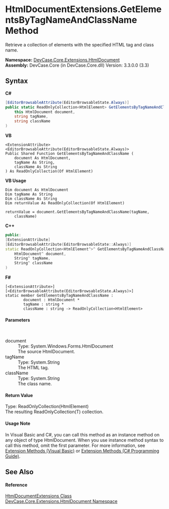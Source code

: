 # HtmlDocumentExtensions.GetElementsByTagNameAndClassName Method 
 

Retrieve a collection of elements with the specified HTML tag and class name.

**Namespace:**&nbsp;<a href="N_DevCase_Core_Extensions_HtmlDocument">DevCase.Core.Extensions.HtmlDocument</a><br />**Assembly:**&nbsp;DevCase.Core (in DevCase.Core.dll) Version: 3.3.0.0 (3.3)

## Syntax

**C#**<br />
``` C#
[EditorBrowsableAttribute(EditorBrowsableState.Always)]
public static ReadOnlyCollection<HtmlElement> GetElementsByTagNameAndClassName(
	this HtmlDocument document,
	string tagName,
	string className
)
```

**VB**<br />
``` VB
<ExtensionAttribute>
<EditorBrowsableAttribute(EditorBrowsableState.Always)>
Public Shared Function GetElementsByTagNameAndClassName ( 
	document As HtmlDocument,
	tagName As String,
	className As String
) As ReadOnlyCollection(Of HtmlElement)
```

**VB Usage**<br />
``` VB Usage
Dim document As HtmlDocument
Dim tagName As String
Dim className As String
Dim returnValue As ReadOnlyCollection(Of HtmlElement)

returnValue = document.GetElementsByTagNameAndClassName(tagName, 
	className)
```

**C++**<br />
``` C++
public:
[ExtensionAttribute]
[EditorBrowsableAttribute(EditorBrowsableState::Always)]
static ReadOnlyCollection<HtmlElement^>^ GetElementsByTagNameAndClassName(
	HtmlDocument^ document, 
	String^ tagName, 
	String^ className
)
```

**F#**<br />
``` F#
[<ExtensionAttribute>]
[<EditorBrowsableAttribute(EditorBrowsableState.Always)>]
static member GetElementsByTagNameAndClassName : 
        document : HtmlDocument * 
        tagName : string * 
        className : string -> ReadOnlyCollection<HtmlElement> 

```


#### Parameters
&nbsp;<dl><dt>document</dt><dd>Type: System.Windows.Forms.HtmlDocument<br />The source HtmlDocument.</dd><dt>tagName</dt><dd>Type: System.String<br />The HTML tag.</dd><dt>className</dt><dd>Type: System.String<br />The class name.</dd></dl>

#### Return Value
Type: ReadOnlyCollection(HtmlElement)<br />The resulting ReadOnlyCollection(T) collection.

#### Usage Note
In Visual Basic and C#, you can call this method as an instance method on any object of type HtmlDocument. When you use instance method syntax to call this method, omit the first parameter. For more information, see <a href="https://docs.microsoft.com/dotnet/visual-basic/programming-guide/language-features/procedures/extension-methods">Extension Methods (Visual Basic)</a> or <a href="https://docs.microsoft.com/dotnet/csharp/programming-guide/classes-and-structs/extension-methods">Extension Methods (C# Programming Guide)</a>.

## See Also


#### Reference
<a href="T_DevCase_Core_Extensions_HtmlDocument_HtmlDocumentExtensions">HtmlDocumentExtensions Class</a><br /><a href="N_DevCase_Core_Extensions_HtmlDocument">DevCase.Core.Extensions.HtmlDocument Namespace</a><br />